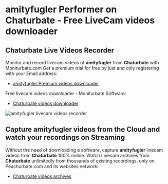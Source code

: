 # amityfugler Performer on Chaturbate - Free LiveCam videos downloader

## Chaturbate Live Videos Recorder

Monitor and record livecam videos of **amityfugler** from **Chaturbate** with Moniturbate.com
Get a premium trial for free by just and only registering with your Email address:
* [amityfugler Premium videos downloader](https://moniturbate.com/request-demo-licence-key.html)

Free livecam videos downloader - Moniturbate Software:
* [Chaturbate videos downloader](https://moniturbate.com/moniturbate-download-software.html)

![amityfugler livecam videos recorder](https://peachurnet.com/templates/moniturbate-software.png)


## Capture amityfugler videos from the Cloud and watch your recordings on Streaming

Without the need of downloading a software, capture **amityfugler** livecam videos from **Chaturbate** 100% online.
Watch Livecam archives from **Chaturbate** unlimitedly from thousands of existing recordings, only on Peachurbate.com and its websites network:
* [Chaturbate videos archives](https://peachurnet.com/)